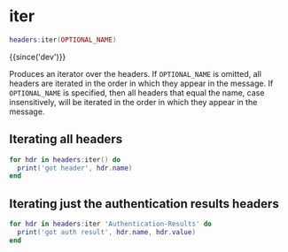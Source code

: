 # iter

```lua
headers:iter(OPTIONAL_NAME)
```

{{since('dev')}}

Produces an iterator over the headers.  If `OPTIONAL_NAME` is omitted, all
headers are iterated in the order in which they appear in the message.
If `OPTIONAL_NAME` is specified, then all headers that equal the name,
case insensitively, will be iterated in the order in which they appear in the message.

## Iterating all headers

```lua
for hdr in headers:iter() do
  print('got header', hdr.name)
end
```

## Iterating just the authentication results headers

```lua
for hdr in headers:iter 'Authentication-Results' do
  print('got auth result', hdr.name, hdr.value)
end
```




